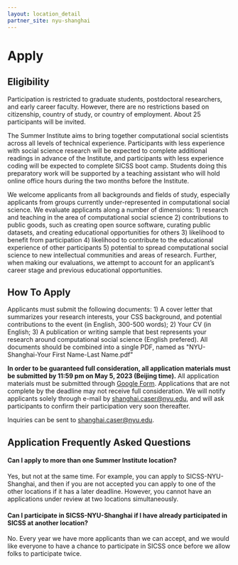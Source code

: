 ```yaml
---
layout: location_detail
partner_site: nyu-shanghai
---
```


# Apply

## Eligibility

Participation is restricted to  graduate students, postdoctoral researchers, and early career faculty. However, there are no restrictions based on citizenship, country of study, or country of employment. About 25 participants will be invited.

The Summer Institute aims to bring together computational social scientists across all levels of technical experience. Participants with less experience with social science research will be expected to complete additional readings in advance of the Institute, and participants with less experience coding will be expected to complete SICSS boot camp. Students doing this preparatory work will be supported by a teaching assistant who will hold online office hours during the two months before the Institute.

We welcome applicants from all backgrounds and fields of study, especially applicants from groups currently under-represented in computational social science. We evaluate applicants along a number of dimensions: 1) research and teaching in the area of computational social science 2) contributions to public goods, such as creating open source software, curating public datasets, and creating educational opportunities for others 3) likelihood to benefit from participation 4) likelihood to contribute to the educational experience of other participants 5) potential to spread computational social science to new intellectual communities and areas of research. Further, when making our evaluations, we attempt to account for an applicant’s career stage and previous educational opportunities.

## How To Apply

Applicants must submit the following documents: 1) A cover letter that summarizes your research interests, your CSS background, and potential contributions to the event (in English, 300-500 words); 2) Your CV (in English; 3) A publication or writing sample that best represents your research around computational social science (English prefered). All documents should be combined into a single PDF, named as "NYU-Shanghai-Your First Name-Last Name.pdf"

**In order to be guaranteed full consideration, all application materials must be submitted by 11:59 pm on May 5, 2023 (Beijing time).** All application materials must be submitted through [Google Form](https://forms.gle/fVm6ZprMH3AXBMZg9). Applications that are not complete by the deadline may not receive full consideration. We will notify applicants solely through e-mail by shanghai.caser@nyu.edu, and will ask participants to confirm their participation very soon thereafter.

Inquiries can be sent to shanghai.caser@nyu.edu.

## Application Frequently Asked Questions

#### Can I apply to more than one Summer Institute location?

Yes, but not at the same time. For example, you can apply to SICSS-NYU-Shanghai, and then if you are not accepted you can apply to one of the other locations if it has a later deadline. However, you cannot have an applications under review at two locations simultaneously.

#### Can I participate in SICSS-NYU-Shanghai if I have already participated in SICSS at another location?

No. Every year we have more applicants than we can accept, and we would like everyone to have a chance to participate in SICSS once before we allow folks to participate twice.
